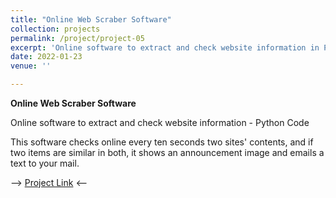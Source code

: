 ```yaml
---
title: "Online Web Scraber Software"
collection: projects
permalink: /project/project-05
excerpt: 'Online software to extract and check website information in Python'
date: 2022-01-23
venue: ''

---
```


**Online Web Scraber Software**

Online software to extract and check website information - Python Code

This software checks online every ten seconds two sites' contents, and if two items are similar in both, it shows an announcement image and emails a text to your mail.

--> [Project Link](https://github.com/MohammadAhmadig/Online-Web-Scraber-Software) <--
